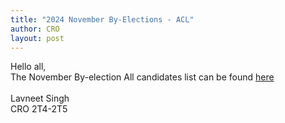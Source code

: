 ```yaml
---
title: "2024 November By-Elections - ACL"
author: CRO
layout: post
---
```


Hello all, <br>
The November By-election All candidates list can be found <a href="https://drive.google.com/file/d/1N_GkPFfCjy7FpK1Wwaoof3K-E9qUrt8u/view?usp=sharing">here</a> <br><br> Lavneet Singh<br> CRO 2T4-2T5
